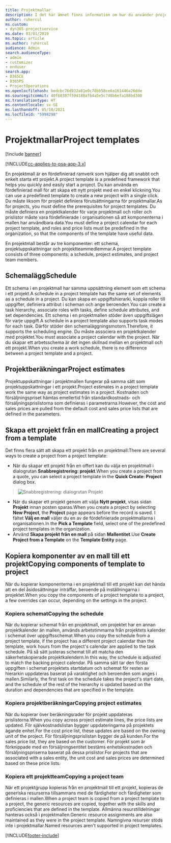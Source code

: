 ```yaml
---
title: Projektmallar
description: I det här ämnet finns information om hur du använder projektmallar för att snabbkonfigurera projekt.
author: ruhercul
ms.custom:
- dyn365-projectservice
ms.date: 03/01/2019
ms.topic: article
ms.author: ruhercul
audience: Admin
search.audienceType:
- admin
- customizer
- enduser
search.app:
- D365CE
- D365PS
- ProjectOperations
ms.openlocfilehash: bedcbc76d932a81e0c78bb58ce6a161446a26dde
ms.sourcegitcommit: 40f68387f594180af64a5e5c748b6efa188bd300
ms.translationtype: HT
ms.contentlocale: sv-SE
ms.lasthandoff: 05/10/2021
ms.locfileid: "5998298"
---
```

# <a name="project-templates"></a><span data-ttu-id="dde30-103">Projektmallar</span><span class="sxs-lookup"><span data-stu-id="dde30-103">Project templates</span></span> 

[!include [banner](../includes/psa-now-project-operations.md)]

[!INCLUDE[cc-applies-to-psa-app-3.x](../includes/cc-applies-to-psa-app-3x.md)]

<span data-ttu-id="dde30-104">En projektmall är en fördefinierad ramverk som hjälper dig att snabbt och enkelt starta ett projekt.</span><span class="sxs-lookup"><span data-stu-id="dde30-104">A project template is a predefined framework that helps you quickly and easily start a project.</span></span> <span data-ttu-id="dde30-105">Du kan använda en fördefinierad mall för att skapa ett nytt projekt med en enkel klickning.</span><span class="sxs-lookup"><span data-stu-id="dde30-105">You can use a predefined template to create a new project with a single click.</span></span> <span data-ttu-id="dde30-106">Du måste liksom för projekt definiera förutsättningarna för projektmallar.</span><span class="sxs-lookup"><span data-stu-id="dde30-106">As for projects, you must define the prerequisites for project templates.</span></span> <span data-ttu-id="dde30-107">Du måste definiera en projektkalender för varje projektmall och roller och prislistor måste vara fördefinierade i organisationen så att komponenterna i mallen har användbara data.</span><span class="sxs-lookup"><span data-stu-id="dde30-107">You must define a project calendar for each project template, and roles and price lists must be predefined in the organization, so that the components of the template have useful data.</span></span>

<span data-ttu-id="dde30-108">En projektmall består av tre komponenter: ett schema, projektuppskattningar och projektteammedlemmar.</span><span class="sxs-lookup"><span data-stu-id="dde30-108">A project template consists of three components: a schedule, project estimates, and project team members.</span></span>

## <a name="schedule"></a><span data-ttu-id="dde30-109">Schemalägg</span><span class="sxs-lookup"><span data-stu-id="dde30-109">Schedule</span></span>

<span data-ttu-id="dde30-110">Ett schema i en projektmall har samma uppsättning element som ett schema i ett projekt.</span><span class="sxs-lookup"><span data-stu-id="dde30-110">A schedule in a project template has the same set of elements as a schedule in a project.</span></span> <span data-ttu-id="dde30-111">Du kan skapa en uppgiftshierarki, koppla roller till uppgifter, definiera attribut i scheman och ange beroenden.</span><span class="sxs-lookup"><span data-stu-id="dde30-111">You can create a task hierarchy, associate roles with tasks, define schedule attributes, and set dependencies.</span></span> <span data-ttu-id="dde30-112">Ett schema i en projektmallen stöder även uppgiftslägen för varje uppgift.</span><span class="sxs-lookup"><span data-stu-id="dde30-112">A schedule in a project template also supports task modes for each task.</span></span> <span data-ttu-id="dde30-113">Därför stöder den schemaläggningsmotorn.</span><span class="sxs-lookup"><span data-stu-id="dde30-113">Therefore, it supports the scheduling engine.</span></span> <span data-ttu-id="dde30-114">Du måste associera en projektkalender med projektet.</span><span class="sxs-lookup"><span data-stu-id="dde30-114">You must associate a project calendar with the project.</span></span> <span data-ttu-id="dde30-115">När du skapar ett arbetsschema är det ingen skillnad mellan en projektmall och ett projekt.</span><span class="sxs-lookup"><span data-stu-id="dde30-115">When you create a work schedule, there is no difference between a project template and a project.</span></span>

## <a name="project-estimates"></a><span data-ttu-id="dde30-116">Projektberäkningar</span><span class="sxs-lookup"><span data-stu-id="dde30-116">Project estimates</span></span>

<span data-ttu-id="dde30-117">Projektuppskattningar i projektmallen fungerar på samma sätt som projektuppskattningar i ett projekt.</span><span class="sxs-lookup"><span data-stu-id="dde30-117">Project estimates in a project template work the same way as project estimates in a project.</span></span> <span data-ttu-id="dde30-118">Kostnaden och försäljningspriset hämtas emellertid från standardkostnads- och försäljningsprislistorna som definieras i parametrarna.</span><span class="sxs-lookup"><span data-stu-id="dde30-118">However, the cost and sales prices are pulled from the default cost and sales price lists that are defined in the parameters.</span></span>

## <a name="creating-a-project-from-a-template"></a><span data-ttu-id="dde30-119">Skapa ett projekt från en mall</span><span class="sxs-lookup"><span data-stu-id="dde30-119">Creating a project from a template</span></span>
 
<span data-ttu-id="dde30-120">Det finns flera sätt att skapa ett projekt från en projektmall:</span><span class="sxs-lookup"><span data-stu-id="dde30-120">There are several ways to create a project from a project template:</span></span>

- <span data-ttu-id="dde30-121">När du skapar ett projekt från en offert kan du välja en projektmall i dialogrutan **Snabbregistrering: projekt**.</span><span class="sxs-lookup"><span data-stu-id="dde30-121">When you create a project from a quote, you can select a project template in the **Quick Create: Project** dialog box.</span></span>

> ![Snabbregistrering: dialogrutan Projekt](media/project-11.png)

- <span data-ttu-id="dde30-123">När du skapar ett projekt genom att välja **Nytt projekt**, visas sidan **Projekt** innan posten sparas.</span><span class="sxs-lookup"><span data-stu-id="dde30-123">When you create a project by selecting **New Project**, the **Project** page appears before the record is saved.</span></span> <span data-ttu-id="dde30-124">I fältet **Välj en mall** väljer du en av de fördefinierade projektmallarna i organisationen.</span><span class="sxs-lookup"><span data-stu-id="dde30-124">In the **Pick a Template** field, select one of the predefined project templates in the organization.</span></span>
- <span data-ttu-id="dde30-125">Använd **Skapa projekt från en mall** på sidan **Mallentitet**.</span><span class="sxs-lookup"><span data-stu-id="dde30-125">Use **Create Project from a Template** on the **Template Entity** page.</span></span>

## <a name="copying-components-of-template-to-project"></a><span data-ttu-id="dde30-126">Kopiera komponenter av en mall till ett projekt</span><span class="sxs-lookup"><span data-stu-id="dde30-126">Copying components of template to project</span></span>

<span data-ttu-id="dde30-127">När du kopierar komponenterna i en projektmall till ett projekt kan det hända att en del åsidosättningar inträffar, beroende på inställningarna i projektet.</span><span class="sxs-lookup"><span data-stu-id="dde30-127">When you copy the components of a project template to a project, a few overrides can occur, depending on the settings in the project.</span></span>

### <a name="copying-the-schedule"></a><span data-ttu-id="dde30-128">Kopiera schemat</span><span class="sxs-lookup"><span data-stu-id="dde30-128">Copying the schedule</span></span>

<span data-ttu-id="dde30-129">När du kopierar schemat från en projektmall, om projektet har en annan projektkalender än mallen, används arbetstimmarna från projektets kalender i schemat över uppgiftsschemat.</span><span class="sxs-lookup"><span data-stu-id="dde30-129">When you copy the schedule from a project template, if the project has a different project calendar than the template, work hours from the project's calendar are applied to the task schedule.</span></span> <span data-ttu-id="dde30-130">På så sätt justeras schemat till att matcha den säkerhetskopierade projektkalendern.</span><span class="sxs-lookup"><span data-stu-id="dde30-130">In this way, the schedule is adjusted to match the backing project calendar.</span></span> <span data-ttu-id="dde30-131">På samma sätt tar den första uppgiften i schemat projektets startdatum och schemat för resten av hierarkin uppdateras baserat på varaktighet och beroenden som anges i mallen.</span><span class="sxs-lookup"><span data-stu-id="dde30-131">Similarly, the first task on the schedule takes the project's start date, and the schedule of the rest of the hierarchy is updated based on the duration and dependencies that are specified in the template.</span></span> 

### <a name="copying-project-estimates"></a><span data-ttu-id="dde30-132">Kopiera projektberäkningar</span><span class="sxs-lookup"><span data-stu-id="dde30-132">Copying project estimates</span></span> 

<span data-ttu-id="dde30-133">När du kopierar över beräkningsrader för projekt uppdateras prislistorna.</span><span class="sxs-lookup"><span data-stu-id="dde30-133">When you copy across project estimate lines, the price lists are updated.</span></span> <span data-ttu-id="dde30-134">För självkostnadslistan bygger uppdateringarna på projektets ägande enhet.</span><span class="sxs-lookup"><span data-stu-id="dde30-134">For the cost price list, these updates are based on the owning unit of the project.</span></span> <span data-ttu-id="dde30-135">För försäljningsprislistan bygger de på kunden.</span><span class="sxs-lookup"><span data-stu-id="dde30-135">For the sales price list, they are based on the customer.</span></span> <span data-ttu-id="dde30-136">För projekt som är förknippade med en försäljningsentitet bestäms enhetskostnaden och försäljningspriserna baserat på dessa prislistor.</span><span class="sxs-lookup"><span data-stu-id="dde30-136">For projects that are associated with a sales entity, the unit cost and sales prices are determined based on these price lists.</span></span>

### <a name="copying-a-project-team"></a><span data-ttu-id="dde30-137">Kopiera ett projektteam</span><span class="sxs-lookup"><span data-stu-id="dde30-137">Copying a project team</span></span>

<span data-ttu-id="dde30-138">När ett projektgrupp kopieras från en projektmall till ett projekt, kopieras de generiska resurserna tillsammans med de färdigheter och färdigheter som definieras i mallen.</span><span class="sxs-lookup"><span data-stu-id="dde30-138">When a project team is copied from a project template to a project, the generic resources are copied, together with the skills and proficiencies that are defined in the template.</span></span> <span data-ttu-id="dde30-139">Allmänna resurstilldelningar hanteras också i projektmallen.</span><span class="sxs-lookup"><span data-stu-id="dde30-139">Generic resource assignments are also maintained as they were in the project template.</span></span> <span data-ttu-id="dde30-140">Namngivna resurser stöds inte i projektmallar.</span><span class="sxs-lookup"><span data-stu-id="dde30-140">Named resources aren't supported in project templates.</span></span>


[!INCLUDE[footer-include](../includes/footer-banner.md)]